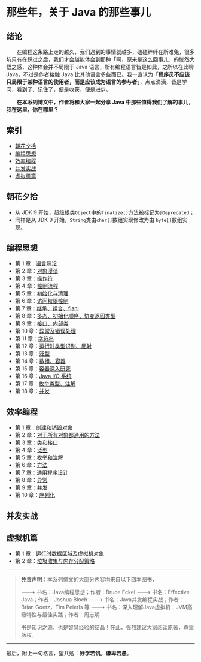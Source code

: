 # 那些年，关于 Java 的那些事儿

## 绪论

　　在编程这条路上走的越久，我们遇到的事情就越多，磕磕绊绊在所难免，很多坑只有在踩过之后，我们才会越能体会到那种「啊，原来是这么回事儿」的恍然大悟之感，这种体会并不局限于 Java 语言，所有编程语言皆是如此，之所以在此聊 Java，不过是作者接触 Java 比其他语言多些而已。我一直认为「**程序员不应该只局限于某种语言的使用者，而是应该成为语言的参与者**」，点点滴滴，皆是学问，看到了、记住了，便是收获、便是进步。

　　**在本系列博文中，作者将和大家一起分享 Java 中那些值得我们了解的事儿，我在这里，你在哪里？**


## 索引

- [朝花夕拾](#朝花夕拾)
- [编程思想](#编程思想)
- [效率编程](#效率编程)
- [并发实战](#并发实战)
- [虚拟机篇](#虚拟机篇)


## 朝花夕拾

- 从 JDK 9 开始，超级根类`Object`中的`finalize()`方法被标记为`@Deprecated`；
- 同样是从 JDK 9 开始，`String`类由`char[]`数组实现修改为由 `byte[]`数组实现。 

## 编程思想

- 第 1 章：[语言导论](https://github.com/guobinhit/java-skills/blob/master/articles/programming-thought/language-guide.md)
- 第 2 章：[对象漫谈](https://github.com/guobinhit/java-skills/blob/master/articles/programming-thought/object-ramble.md)
- 第 3 章：[操作符](https://github.com/guobinhit/java-skills/blob/master/articles/programming-thought/operator.md)
- 第 4 章：[控制流程](https://github.com/guobinhit/java-skills/blob/master/articles/programming-thought/control-process.md)
- 第 5 章：[初始化与清理](https://github.com/guobinhit/java-skills/blob/master/articles/programming-thought/initial-and-clean.md)
- 第 6 章：[访问权限控制](https://github.com/guobinhit/java-skills/blob/master/articles/programming-thought/access-rights.md)
- 第 7 章：[继承、组合、fianl](https://github.com/guobinhit/java-skills/blob/master/articles/programming-thought/reuse-class.md)
- 第 8 章：[多态、初始化顺序、协变返回类型](https://github.com/guobinhit/java-skills/blob/master/articles/programming-thought/polymorphic.md)
- 第 9 章：[接口、内部类](https://github.com/guobinhit/java-skills/blob/master/articles/programming-thought/interface-innerclass.md)
- 第 10 章：[异常及错误处理](https://github.com/guobinhit/java-skills/blob/master/articles/programming-thought/handle-exception.md)
- 第 11 章：[字符串](https://github.com/guobinhit/java-skills/blob/master/articles/programming-thought/string.md)
- 第 12 章：[运行时类型识别、反射](https://github.com/guobinhit/java-skills/blob/master/articles/programming-thought/rtti-and-reflect.md)
- 第 13 章：[泛型](https://github.com/guobinhit/java-skills/blob/master/articles/programming-thought/generic-paradigm.md)
- 第 14 章：[数组、容器](https://github.com/guobinhit/java-skills/blob/master/articles/programming-thought/array-container.md)
- 第 15 章：[容器深入研究](https://github.com/guobinhit/java-skills/blob/master/articles/programming-thought/deep-container.md)
- 第 16 章：[Java I/O 系统](https://github.com/guobinhit/java-skills/blob/master/articles/programming-thought/io.md)
- 第 17 章：[枚举类型、注解](https://github.com/guobinhit/java-skills/blob/master/articles/programming-thought/enum-annotation.md)
- 第 18 章：[并发](https://github.com/guobinhit/java-skills/blob/master/articles/programming-thought/concurrency.md)



## 效率编程

- 第 1 章：[创建和销毁对象](https://github.com/guobinhit/java-skills/blob/master/articles/effective-programming/create-destory.md)
- 第 2 章：[对于所有对象都通用的方法](https://github.com/guobinhit/java-skills/blob/master/articles/effective-programming/common-method.md)
- 第 3 章：[类和接口](https://github.com/guobinhit/java-skills/blob/master/articles/effective-programming/class-interface.md)
- 第 4 章：[泛型](https://github.com/guobinhit/java-skills/blob/master/articles/effective-programming/generic-paradigm2.md)
- 第 5 章：[枚举和注解](https://github.com/guobinhit/java-skills/blob/master/articles/effective-programming/enum-annotaion.md)
- 第 6 章：[方法](https://github.com/guobinhit/java-skills/blob/master/articles/effective-programming/method.md)
- 第 7 章：[通用程序设计](https://github.com/guobinhit/java-skills/blob/master/articles/effective-programming/common-program-design.md)
- 第 8 章：[异常](https://github.com/guobinhit/java-skills/blob/master/articles/effective-programming/exception.md)
- 第 9 章：[并发](https://github.com/guobinhit/java-skills/blob/master/articles/effective-programming/current.md)
- 第 10 章：[序列化](https://github.com/guobinhit/java-skills/blob/master/articles/effective-programming/serialization.md)



## 并发实战


## 虚拟机篇

- 第 1 章：[运行时数据区域及虚拟机对象](https://github.com/guobinhit/java-skills/blob/master/articles/virtual-machine/vmo-runtime.md)
- 第 2 章：[垃圾收集与内存分配策略](https://github.com/guobinhit/java-skills/blob/master/articles/virtual-machine/gc-mas.md)



----------

> **免责声明**：本系列博文的大部分内容均来自以下四本图书，
>
> ---> 书名：Java编程思想；作者：Bruce Eckel
> ---> 书名：Effective Java；作者：Joshua Bloch
> ---> 书名：Java并发编程实战；作者：Brian Goetz，Tim Peierls 等
> ---> 书名：深入理解Java虚拟机：JVM高级特性与最佳实践；作者：周志明
> 
> 书是知识之源，也是智慧经验的结晶！在此，强烈建议大家阅读原著，尊重版权。

----------

最后，附上一句格言，望共勉：**好学若饥，谦卑若愚**。
